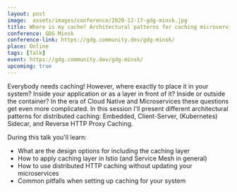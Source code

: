 ```yaml
---
layout: post
image:  assets/images/conference/2020-12-17-gdg-minsk.jpg
title: Where is my cache? Architectural patterns for caching microservices
conference: GDG Minsk
conference-link: https://gdg.community.dev/gdg-minsk/
place: Online
tags: [Talk]
event: https://gdg.community.dev/gdg-minsk/
upcoming: true
---
```


Everybody needs caching! However, where exactly to place it in your system? Inside your application or as a layer in front of it? Inside or outside the container? In the era of Cloud Native and Microservices these questions get even more complicated. In this session I'll present different architectural patterns for distributed caching: Embedded, Client-Server, (Kubernetes) Sidecar, and Reverse HTTP Proxy Caching.

During this talk you'll learn:
- What are the design options for including the caching layer
- How to apply caching layer in Istio (and Service Mesh in general)
- How to use distributed HTTP caching without updating your microservices
- Common pitfalls when setting up caching for your system
